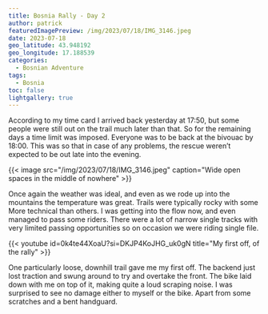 ```yaml
---
title: Bosnia Rally - Day 2
author: patrick
featuredImagePreview: /img/2023/07/18/IMG_3146.jpeg
date: 2023-07-18
geo_latitude: 43.948192
geo_longitude: 17.188539
categories:
  - Bosnian Adventure
tags:
  - Bosnia
toc: false
lightgallery: true
---
```

According to my time card I arrived back yesterday at 17:50, but some people were still out on the trail much later than that. So for the remaining days a time limit was imposed. Everyone was to be back at the bivouac by 18:00. This was so that in case of any problems, the rescue weren’t expected to be out late into the evening.

<!--more-->

{{< image src="/img/2023/07/18/IMG_3146.jpeg" caption="Wide open spaces in the middle of nowhere" >}}

Once again the weather was ideal, and even as we rode up into the mountains the temperature was great. Trails were typically rocky with some More technical than others. I was getting into the flow now, and even managed to pass some riders. There were a lot of narrow single tracks with very limited passing opportunities so on occasion we were riding single file.

{{< youtube id=0k4te44XoaU?si=DKJP4KoJHG_uk0gN title="My first off, of the rally" >}}

One particularly loose, downhill trail gave me my first off. The backend just lost traction and swung around to try and overtake the front. The bike laid down with me on top of it, making quite a loud scraping noise. I was surprised to see no damage either to myself or the bike. Apart from some scratches and a bent handguard.
